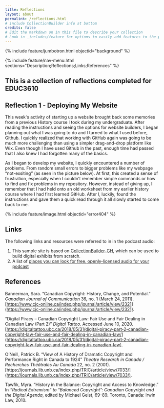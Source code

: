 ```yaml
---
title: Reflections
layout: about
permalink: /reflections.html
# include CollectionBuilder info at bottom
credits: false
# Edit the markdown on in this file to describe your collection
# Look in _includes/feature for options to easily add features to the page
---
```


{% include feature/jumbotron.html objectid="background" %}

{% include feature/nav-menu.html sections="Description;Reflections;Links;References" %}

## This is a collection of reflections completed for EDUC3610

## Reflection 1 - Deploying My Website

This week's activity of starting up a website brought back some memories from a previous History course I took during my undergraduate. After reading the instructions and seeing the options for website builders, I began planning out what I was going to do and I turned to what I used before, Github. I quickly realized that working with GitHub again was going to be much more challenging than using a simpler drag-and-drop platform like Wix. Even though I have used Github in the past, enough time had passed that I also knew I had forgotten many of the basics. 

As I began to develop my website, I quickly encountered a number of problems. From random small errors to bigger problems like my webpage “not-exsiting” (as seen in the picture below). At first, this created a sense of frustration, especially when I couldn’t remember simple commands or how to find and fix problems in my repository. However, instead of giving up, I remember that I had held onto an old worksheet from my earlier history course where I had first learned GitHub. After I, luckily, found the instructions and gave them a quick read through it all slowly started to come back to me. 

{% include feature/image.html objectid="error404" %}


## Links
The following links and resources were referred to in in the podcast audio:

1. This sample site is based on [CollectionBuilder-GH](https://collectionbuilding.github.io/gh/), which can be used to build digital exhibits from scratch.
2. A list of [places you can look for free, openly-licensed audio for your podcast](https://www.canva.com/design/DAEJvWSiST4/FaBJKdustUaRcDy-oPD1uQ/view)


## References

Bannerman, Sara. “Canadian Copyright: History, Change, and Potential.” *Canadian Journal of Communication* 36, no. 1 (March 24, 2011). [https://www.cjc-online.ca/index.php/journal/article/view/2321](https://www.cjc-online.ca/index.php/journal/article/view/2321).

“Digital Piracy – Canadian Copyright Law: Fair Use and Fair Dealing in Canadian Law (Part 2)” *Digital Tattoo*. Accessed June 10, 2020. [https://digitaltattoo.ubc.ca/2018/05/31/digital-piracy-part-2-canadian-copyright-law-fair-use-and-fair-dealing-in-canadian-law/](https://digitaltattoo.ubc.ca/2018/05/31/digital-piracy-part-2-canadian-copyright-law-fair-use-and-fair-dealing-in-canadian-law).

O’Neill, Patrick B. “View of A History of Dramatic Copyright and Performance Right in Canada to 1924” *Theatre Research in Canada / Recherches Théâtrales Au Canada* 22, no. 2 (2001). [https://journals.lib.unb.ca/index.php/TRIC/article/view/7033/](https://journals.lib.unb.ca/index.php/TRIC/article/view/7033/).

Tawfik, Myra. “History in the Balance: Copyright and Access to Knowledge.” In *“Radical Extremism” to “Balanced Copyright”: Canadian Copyright and the Digital Agenda*, edited by Michael Geist, 69–89. Toronto, Canada: Irwin Law, 2010.



